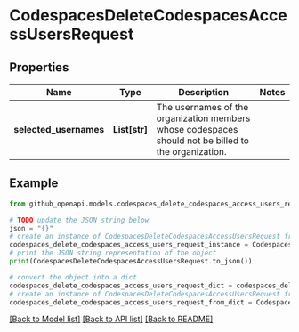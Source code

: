 # CodespacesDeleteCodespacesAccessUsersRequest


## Properties

Name | Type | Description | Notes
------------ | ------------- | ------------- | -------------
**selected_usernames** | **List[str]** | The usernames of the organization members whose codespaces should not be billed to the organization. | 

## Example

```python
from github_openapi.models.codespaces_delete_codespaces_access_users_request import CodespacesDeleteCodespacesAccessUsersRequest

# TODO update the JSON string below
json = "{}"
# create an instance of CodespacesDeleteCodespacesAccessUsersRequest from a JSON string
codespaces_delete_codespaces_access_users_request_instance = CodespacesDeleteCodespacesAccessUsersRequest.from_json(json)
# print the JSON string representation of the object
print(CodespacesDeleteCodespacesAccessUsersRequest.to_json())

# convert the object into a dict
codespaces_delete_codespaces_access_users_request_dict = codespaces_delete_codespaces_access_users_request_instance.to_dict()
# create an instance of CodespacesDeleteCodespacesAccessUsersRequest from a dict
codespaces_delete_codespaces_access_users_request_from_dict = CodespacesDeleteCodespacesAccessUsersRequest.from_dict(codespaces_delete_codespaces_access_users_request_dict)
```
[[Back to Model list]](../README.md#documentation-for-models) [[Back to API list]](../README.md#documentation-for-api-endpoints) [[Back to README]](../README.md)


